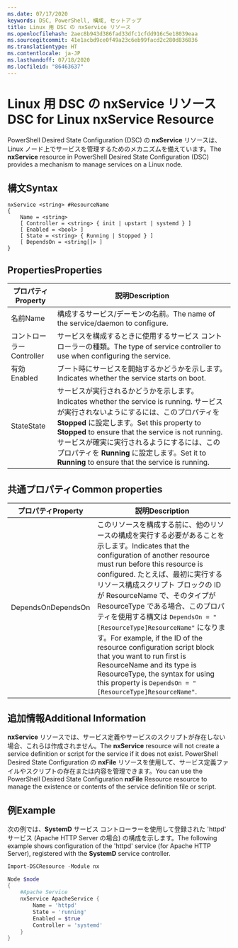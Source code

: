 ```yaml
---
ms.date: 07/17/2020
keywords: DSC, PowerShell, 構成, セットアップ
title: Linux 用 DSC の nxService リソース
ms.openlocfilehash: 2aec8b943d386fad33dfc1cfdd916c5e18039eaa
ms.sourcegitcommit: 41e1acbd9ce0f49a23c6eb99facd2c280d836836
ms.translationtype: HT
ms.contentlocale: ja-JP
ms.lasthandoff: 07/18/2020
ms.locfileid: "86463637"
---
```

# <a name="dsc-for-linux-nxservice-resource"></a><span data-ttu-id="ccc10-103">Linux 用 DSC の nxService リソース</span><span class="sxs-lookup"><span data-stu-id="ccc10-103">DSC for Linux nxService Resource</span></span>

<span data-ttu-id="ccc10-104">PowerShell Desired State Configuration (DSC) の **nxService** リソースは、Linux ノード上でサービスを管理するためのメカニズムを備えています。</span><span class="sxs-lookup"><span data-stu-id="ccc10-104">The **nxService** resource in PowerShell Desired State Configuration (DSC) provides a mechanism to manage services on a Linux node.</span></span>

## <a name="syntax"></a><span data-ttu-id="ccc10-105">構文</span><span class="sxs-lookup"><span data-stu-id="ccc10-105">Syntax</span></span>

```Syntax
nxService <string> #ResourceName
{
    Name = <string>
    [ Controller = <string> { init | upstart | systemd } ]
    [ Enabled = <bool> ]
    [ State = <string> { Running | Stopped } ]
    [ DependsOn = <string[]> ]
}
```

## <a name="properties"></a><span data-ttu-id="ccc10-106">Properties</span><span class="sxs-lookup"><span data-stu-id="ccc10-106">Properties</span></span>

|<span data-ttu-id="ccc10-107">プロパティ</span><span class="sxs-lookup"><span data-stu-id="ccc10-107">Property</span></span> |<span data-ttu-id="ccc10-108">説明</span><span class="sxs-lookup"><span data-stu-id="ccc10-108">Description</span></span> |
|---|---|
|<span data-ttu-id="ccc10-109">名前</span><span class="sxs-lookup"><span data-stu-id="ccc10-109">Name</span></span> |<span data-ttu-id="ccc10-110">構成するサービス/デーモンの名前。</span><span class="sxs-lookup"><span data-stu-id="ccc10-110">The name of the service/daemon to configure.</span></span> |
|<span data-ttu-id="ccc10-111">コントローラー</span><span class="sxs-lookup"><span data-stu-id="ccc10-111">Controller</span></span> |<span data-ttu-id="ccc10-112">サービスを構成するときに使用するサービス コントローラーの種類。</span><span class="sxs-lookup"><span data-stu-id="ccc10-112">The type of service controller to use when configuring the service.</span></span> |
|<span data-ttu-id="ccc10-113">有効</span><span class="sxs-lookup"><span data-stu-id="ccc10-113">Enabled</span></span> |<span data-ttu-id="ccc10-114">ブート時にサービスを開始するかどうかを示します。</span><span class="sxs-lookup"><span data-stu-id="ccc10-114">Indicates whether the service starts on boot.</span></span> |
|<span data-ttu-id="ccc10-115">State</span><span class="sxs-lookup"><span data-stu-id="ccc10-115">State</span></span> |<span data-ttu-id="ccc10-116">サービスが実行されるかどうかを示します。</span><span class="sxs-lookup"><span data-stu-id="ccc10-116">Indicates whether the service is running.</span></span> <span data-ttu-id="ccc10-117">サービスが実行されないようにするには、このプロパティを **Stopped** に設定します。</span><span class="sxs-lookup"><span data-stu-id="ccc10-117">Set this property to **Stopped** to ensure that the service is not running.</span></span> <span data-ttu-id="ccc10-118">サービスが確実に実行されるようにするには、このプロパティを **Running** に設定します。</span><span class="sxs-lookup"><span data-stu-id="ccc10-118">Set it to **Running** to ensure that the service is running.</span></span> |

## <a name="common-properties"></a><span data-ttu-id="ccc10-119">共通プロパティ</span><span class="sxs-lookup"><span data-stu-id="ccc10-119">Common properties</span></span>

|<span data-ttu-id="ccc10-120">プロパティ</span><span class="sxs-lookup"><span data-stu-id="ccc10-120">Property</span></span> |<span data-ttu-id="ccc10-121">説明</span><span class="sxs-lookup"><span data-stu-id="ccc10-121">Description</span></span> |
|---|---|
|<span data-ttu-id="ccc10-122">DependsOn</span><span class="sxs-lookup"><span data-stu-id="ccc10-122">DependsOn</span></span> |<span data-ttu-id="ccc10-123">このリソースを構成する前に、他のリソースの構成を実行する必要があることを示します。</span><span class="sxs-lookup"><span data-stu-id="ccc10-123">Indicates that the configuration of another resource must run before this resource is configured.</span></span> <span data-ttu-id="ccc10-124">たとえば、最初に実行するリソース構成スクリプト ブロックの ID が ResourceName で、そのタイプが ResourceType である場合、このプロパティを使用する構文は `DependsOn = "[ResourceType]ResourceName"` になります。</span><span class="sxs-lookup"><span data-stu-id="ccc10-124">For example, if the ID of the resource configuration script block that you want to run first is ResourceName and its type is ResourceType, the syntax for using this property is `DependsOn = "[ResourceType]ResourceName"`.</span></span> |

## <a name="additional-information"></a><span data-ttu-id="ccc10-125">追加情報</span><span class="sxs-lookup"><span data-stu-id="ccc10-125">Additional Information</span></span>

<span data-ttu-id="ccc10-126">**nxService** リソースでは、サービス定義やサービスのスクリプトが存在しない場合、これらは作成されません。</span><span class="sxs-lookup"><span data-stu-id="ccc10-126">The **nxService** resource will not create a service definition or script for the service if it does not exist.</span></span> <span data-ttu-id="ccc10-127">PowerShell Desired State Configuration の **nxFile** リソースを使用して、サービス定義ファイルやスクリプトの存在または内容を管理できます。</span><span class="sxs-lookup"><span data-stu-id="ccc10-127">You can use the PowerShell Desired State Configuration **nxFile** Resource resource to manage the existence or contents of the service definition file or script.</span></span>

## <a name="example"></a><span data-ttu-id="ccc10-128">例</span><span class="sxs-lookup"><span data-stu-id="ccc10-128">Example</span></span>

<span data-ttu-id="ccc10-129">次の例では、**SystemD** サービス コントローラーを使用して登録された 'httpd' サービス (Apache HTTP Server の場合) の構成を示します。</span><span class="sxs-lookup"><span data-stu-id="ccc10-129">The following example shows configuration of the 'httpd' service (for Apache HTTP Server), registered with the **SystemD** service controller.</span></span>

```powershell
Import-DSCResource -Module nx

Node $node
{
    #Apache Service
    nxService ApacheService {
        Name = 'httpd'
        State = 'running'
        Enabled = $true
        Controller = 'systemd'
    }
}
```
